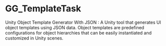 # GG_TemplateTask
 Unity Object Template Generator With JSON : A Unity tool that generates UI object templates using JSON data. Object templates are predefined configurations for object hierarchies that can be easily instantiated and customized in Unity scenes.
